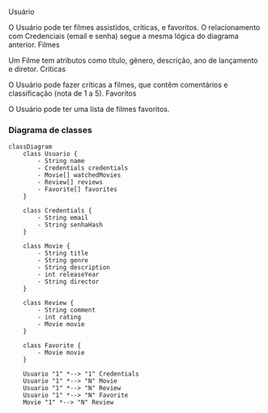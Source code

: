 Usuário

O Usuário pode ter filmes assistidos, críticas, e favoritos.
O relacionamento com Credenciais (email e senha) segue a mesma lógica do diagrama anterior.
Filmes

Um Filme tem atributos como título, gênero, descrição, ano de lançamento e diretor.
Críticas

O Usuário pode fazer críticas a filmes, que contêm comentários e classificação (nota de 1 a 5).
Favoritos

O Usuário pode ter uma lista de filmes favoritos.

### Diagrama de classes

```mermaid
classDiagram
    class Usuario {
        - String name
        - Credentials credentials
        - Movie[] watchedMovies
        - Review[] reviews
        - Favorite[] favorites
    }

    class Credentials {
        - String email
        - String senhaHash
    }

    class Movie {
        - String title
        - String genre
        - String description
        - int releaseYear
        - String director
    }

    class Review {
        - String comment
        - int rating
        - Movie movie
    }

    class Favorite {
        - Movie movie
    }

    Usuario "1" *--> "1" Credentials
    Usuario "1" *--> "N" Movie
    Usuario "1" *--> "N" Review
    Usuario "1" *--> "N" Favorite
    Movie "1" *--> "N" Review



```
